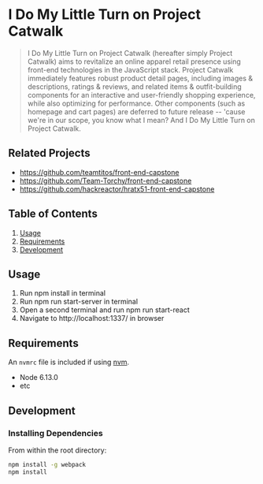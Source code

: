 # I Do My Little Turn on Project Catwalk

> I Do My Little Turn on Project Catwalk (hereafter simply Project Catwalk) aims to revitalize an online apparel retail presence using front-end technologies in the JavaScript stack. Project Catwalk immediately features robust product detail pages, including images & descriptions, ratings & reviews, and related items & outfit-building components for an interactive and user-friendly shopping experience, while also optimizing for performance. Other components (such as homepage and cart pages) are deferred to future release -- 'cause we're in our scope, you know what I mean? And I Do My Little Turn on Project Catwalk.

## Related Projects

  - https://github.com/teamtitos/front-end-capstone
  - https://github.com/Team-Torchy/front-end-capstone
  - https://github.com/hackreactor/hratx51-front-end-capstone

## Table of Contents

1. [Usage](#Usage)
1. [Requirements](#requirements)
1. [Development](#development)

## Usage

1. Run npm install in terminal
1. Run npm run start-server in terminal
1. Open a second terminal and run npm run start-react
1. Navigate to http://localhost:1337/ in browser

## Requirements

An `nvmrc` file is included if using [nvm](https://github.com/creationix/nvm).

- Node 6.13.0
- etc

## Development

### Installing Dependencies

From within the root directory:

```sh
npm install -g webpack
npm install
```

